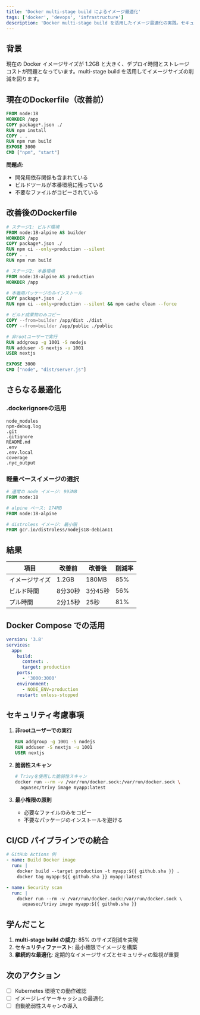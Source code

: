 ```yaml
---
title: 'Docker multi-stage build によるイメージ最適化'
tags: ['docker', 'devops', 'infrastructure']
description: 'Docker multi-stage build を活用したイメージ最適化の実践。セキュリティを保ちながらイメージサイズを 1.2GB から 180MB まで 85% 削減し、デプロイ効率を大幅に改善。'
---
```


## 背景

現在の Docker イメージサイズが 1.2GB と大きく、デプロイ時間とストレージコストが問題となっています。multi-stage build を活用してイメージサイズの削減を図ります。

## 現在のDockerfile（改善前）

```dockerfile
FROM node:18
WORKDIR /app
COPY package*.json ./
RUN npm install
COPY . .
RUN npm run build
EXPOSE 3000
CMD ["npm", "start"]
```

**問題点:**

- 開発用依存関係も含まれている
- ビルドツールが本番環境に残っている
- 不要なファイルがコピーされている

## 改善後のDockerfile

```dockerfile
# ステージ1: ビルド環境
FROM node:18-alpine AS builder
WORKDIR /app
COPY package*.json ./
RUN npm ci --only=production --silent
COPY . .
RUN npm run build

# ステージ2: 本番環境
FROM node:18-alpine AS production
WORKDIR /app

# 本番用パッケージのみインストール
COPY package*.json ./
RUN npm ci --only=production --silent && npm cache clean --force

# ビルド成果物のみコピー
COPY --from=builder /app/dist ./dist
COPY --from=builder /app/public ./public

# 非rootユーザーで実行
RUN addgroup -g 1001 -S nodejs
RUN adduser -S nextjs -u 1001
USER nextjs

EXPOSE 3000
CMD ["node", "dist/server.js"]
```

## さらなる最適化

### .dockerignoreの活用

```dockerignore
node_modules
npm-debug.log
.git
.gitignore
README.md
.env
.env.local
coverage
.nyc_output
```

### 軽量ベースイメージの選択

```dockerfile
# 通常の node イメージ: 993MB
FROM node:18

# alpine ベース: 174MB
FROM node:18-alpine

# distroless イメージ: 最小限
FROM gcr.io/distroless/nodejs18-debian11
```

## 結果

| 項目           | 改善前  | 改善後  | 削減率 |
| -------------- | ------- | ------- | ------ |
| イメージサイズ | 1.2GB   | 180MB   | 85%    |
| ビルド時間     | 8分30秒 | 3分45秒 | 56%    |
| プル時間       | 2分15秒 | 25秒    | 81%    |

## Docker Compose での活用

```yaml
version: '3.8'
services:
  app:
    build:
      context: .
      target: production
    ports:
      - '3000:3000'
    environment:
      - NODE_ENV=production
    restart: unless-stopped
```

## セキュリティ考慮事項

1. **非rootユーザーでの実行**

   ```dockerfile
   RUN addgroup -g 1001 -S nodejs
   RUN adduser -S nextjs -u 1001
   USER nextjs
   ```

2. **脆弱性スキャン**

   ```bash
   # Trivyを使用した脆弱性スキャン
   docker run --rm -v /var/run/docker.sock:/var/run/docker.sock \
     aquasec/trivy image myapp:latest
   ```

3. **最小権限の原則**
   - 必要なファイルのみをコピー
   - 不要なパッケージのインストールを避ける

## CI/CD パイプラインでの統合

```yaml
# GitHub Actions 例
- name: Build Docker image
  run: |
    docker build --target production -t myapp:${{ github.sha }} .
    docker tag myapp:${{ github.sha }} myapp:latest

- name: Security scan
  run: |
    docker run --rm -v /var/run/docker.sock:/var/run/docker.sock \
      aquasec/trivy image myapp:${{ github.sha }}
```

## 学んだこと

1. **multi-stage build の威力**: 85% のサイズ削減を実現
2. **セキュリティファースト**: 最小権限でイメージを構築
3. **継続的な最適化**: 定期的なイメージサイズとセキュリティの監視が重要

## 次のアクション

- [ ] Kubernetes 環境での動作確認
- [ ] イメージレイヤーキャッシュの最適化
- [ ] 自動脆弱性スキャンの導入
